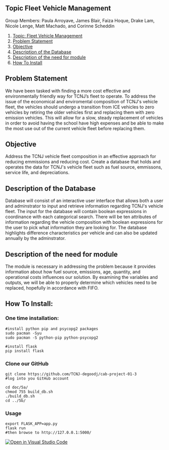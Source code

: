 ## Topic Fleet Vehicle Management
Group Members: Paula Arroyave, James Blair, Faiza Hoque, Drake Lam, Nicole Lenge, Matt Machado, and Corinne Scheddin
1. [Topic: Fleet Vehicle Management](#desc)
2. [Problem Statement](#usage)
3. [Objective](#usage)
4. [Description of the Database](#usage)
5. [Description of the need for module](#usage)
6. [How To Install](#usage)
<a name="desc"></a>
## 

<a name="usage"></a>
## Problem Statement
We have been tasked with finding a more cost effective and
environmentally friendly way for TCNJ’s fleet to operate. To address the issue of the economical and enviromental composition of TCNJ's vehicle fleet, the vehicles should
undergo a transition from ICE vehicles to zero vehicles by retiring the older vehicles first and replacing them with zero emission vehicles. This will allow for a slow, steady replacement of vehicles in order to avoid having the school have high expenses and be able to make the most use out of the current vehicle fleet before replacing them. 

## Objective
Address the TCNJ vehicle fleet composition in an effective approach for reducing emmissions and reducing cost. Create a database that holds and operates the data
for TCNJ's vehicle fleet such as fuel source, emmissons, service life, and depreciations.

## Description of the Database
Database will consist of an interactive user interface that allows both a user and adminstrator to input and retrieve information regarding TCNJ's vehicle fleet. The input for the database will contain boolean expressions in coordinance with each categorical search. There will be ten attributes of information regarding the vehicle composition with boolean expressions for the user to pick what information they are looking for. The database highlights difference characteristics per vehicle and can also be updated
annually by the adminstrator. 

## Description of the need for module
The module is necessary in addressing the problem because it provides
information about how fuel source, emissions, age, quantity, and operational costs
influences our solution. By examining the variables and outputs, we will be able to properly determine which
vehicles need to be replaced, hopefully in accordance with FIFO.

## How To Install:
### One time installation:
    #install python pip and psycopg2 packages
    sudo pacman -Syu
    sudo pacman -S python-pip python-psycopg2

    #install flask
    pip install flask
### Clone our GitHub
    git clone https://github.com/TCNJ-degoodj/cab-project-01-3
    #log into you GitHub account

    cd doc/5a/
    chmod 755 build_db.sh
    ./build_db.sh
    cd ../5b/
### Usage
    export FLASK_APP=app.py
    flask run
    #then browse to http://127.0.0.1:5000/

[![Open in Visual Studio Code](https://classroom.github.com/assets/open-in-vscode-f059dc9a6f8d3a56e377f745f24479a46679e63a5d9fe6f495e02850cd0d8118.svg)](https://classroom.github.com/online_ide?assignment_repo_id=6871314&assignment_repo_type=AssignmentRepo)
